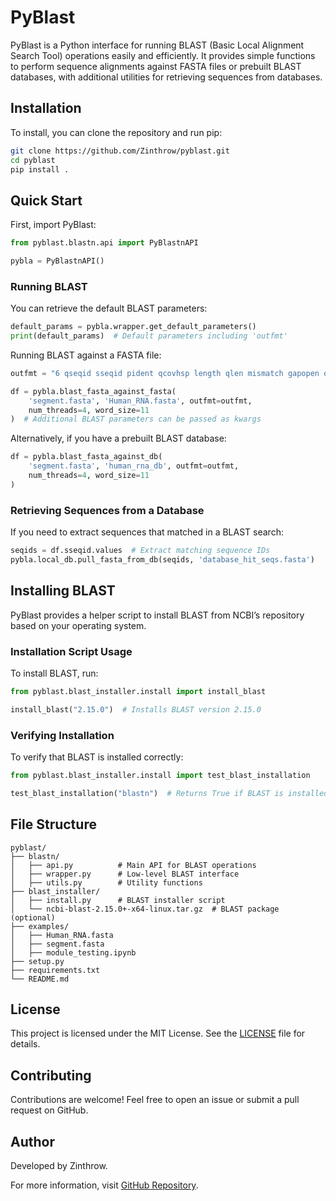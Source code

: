 
# PyBlast

PyBlast is a Python interface for running BLAST (Basic Local Alignment Search Tool) operations easily and efficiently. It provides simple functions to perform sequence alignments against FASTA files or prebuilt BLAST databases, with additional utilities for retrieving sequences from databases.

## Installation



To install, you can clone the repository and run pip:

```sh
git clone https://github.com/Zinthrow/pyblast.git
cd pyblast
pip install .
```

## Quick Start

First, import PyBlast:

```python
from pyblast.blastn.api import PyBlastnAPI

pybla = PyBlastnAPI()
```

### Running BLAST

You can retrieve the default BLAST parameters:

```python
default_params = pybla.wrapper.get_default_parameters()
print(default_params)  # Default parameters including 'outfmt'
```

Running BLAST against a FASTA file:

```python
outfmt = "6 qseqid sseqid pident qcovhsp length qlen mismatch gapopen qstart qend sstart send evalue bitscore"

df = pybla.blast_fasta_against_fasta(
    'segment.fasta', 'Human_RNA.fasta', outfmt=outfmt,
    num_threads=4, word_size=11
)  # Additional BLAST parameters can be passed as kwargs
```

Alternatively, if you have a prebuilt BLAST database:

```python
df = pybla.blast_fasta_against_db(
    'segment.fasta', 'human_rna_db', outfmt=outfmt,
    num_threads=4, word_size=11
)
```

### Retrieving Sequences from a Database

If you need to extract sequences that matched in a BLAST search:

```python
seqids = df.sseqid.values  # Extract matching sequence IDs
pybla.local_db.pull_fasta_from_db(seqids, 'database_hit_seqs.fasta')
```

## Installing BLAST

PyBlast provides a helper script to install BLAST from NCBI’s repository based on your operating system.

### Installation Script Usage

To install BLAST, run:

```python
from pyblast.blast_installer.install import install_blast

install_blast("2.15.0")  # Installs BLAST version 2.15.0
```

### Verifying Installation

To verify that BLAST is installed correctly:

```python
from pyblast.blast_installer.install import test_blast_installation

test_blast_installation("blastn")  # Returns True if BLAST is installed
```

## File Structure

```
pyblast/
├── blastn/
│   ├── api.py          # Main API for BLAST operations
│   ├── wrapper.py      # Low-level BLAST interface
│   ├── utils.py        # Utility functions
├── blast_installer/
│   ├── install.py      # BLAST installer script
│   └── ncbi-blast-2.15.0+-x64-linux.tar.gz  # BLAST package (optional)
├── examples/
│   ├── Human_RNA.fasta
│   ├── segment.fasta
│   ├── module_testing.ipynb
├── setup.py
├── requirements.txt
└── README.md
```

## License

This project is licensed under the MIT License. See the [LICENSE](LICENSE) file for details.

## Contributing

Contributions are welcome! Feel free to open an issue or submit a pull request on GitHub.

## Author

Developed by Zinthrow.

For more information, visit [GitHub Repository](https://github.com/Zinthrow/pyblast).

